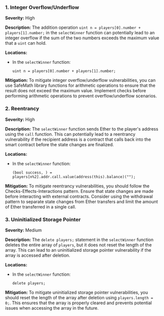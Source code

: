 ### 1. **Integer Overflow/Underflow**

**Severity:**
High

**Description:**
The addition operation `uint n = players[0].number + players[1].number;` in the `selectWinner` function can potentially lead to an integer overflow if the sum of the two numbers exceeds the maximum value that a `uint` can hold.

**Locations:**

- In the `selectWinner` function:
  ```solidity
  uint n = players[0].number + players[1].number;
  ```

**Mitigation:**
To mitigate integer overflow/underflow vulnerabilities, you can use SafeMath library functions for arithmetic operations to ensure that the result does not exceed the maximum value. Implement checks before performing arithmetic operations to prevent overflow/underflow scenarios.

### 2. **Reentrancy**

**Severity:**
High

**Description:**
The `selectWinner` function sends Ether to the player's address using the `call` function. This can potentially lead to a reentrancy vulnerability if the recipient address is a contract that calls back into the smart contract before the state changes are finalized.

**Locations:**

- In the `selectWinner` function:
  ```solidity
  (bool success, ) = players[n%2].addr.call.value(address(this).balance)("");
  ```

**Mitigation:**
To mitigate reentrancy vulnerabilities, you should follow the Checks-Effects-Interactions pattern. Ensure that state changes are made before interacting with external contracts. Consider using the withdrawal pattern to separate state changes from Ether transfers and limit the amount of Ether transferred in a single call.

### 3. **Uninitialized Storage Pointer**

**Severity:**
Medium

**Description:**
The `delete players;` statement in the `selectWinner` function deletes the entire array of `players`, but it does not reset the length of the array. This can lead to an uninitialized storage pointer vulnerability if the array is accessed after deletion.

**Locations:**

- In the `selectWinner` function:
  ```solidity
  delete players;
  ```

**Mitigation:**
To mitigate uninitialized storage pointer vulnerabilities, you should reset the length of the array after deletion using `players.length = 0;`. This ensures that the array is properly cleared and prevents potential issues when accessing the array in the future.